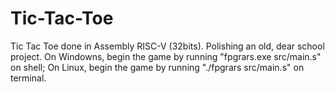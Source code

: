 # Tic-Tac-Toe
Tic Tac Toe done in Assembly RISC-V (32bits). Polishing an old, dear school project. 
On Windowns, begin the game by running "fpgrars.exe src/main.s" on shell;
On Linux, begin the game by running "./fpgrars src/main.s" on terminal.
